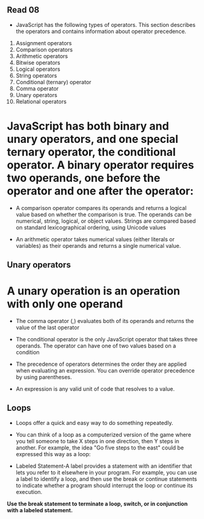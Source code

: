 ## Read 08 ##

- JavaScript has the following types of operators. This section describes the operators and contains information about operator precedence.

1. Assignment operators
2. Comparison operators
3. Arithmetic operators
4. Bitwise operators
5. Logical operators
6. String operators
7. Conditional (ternary) operator
8. Comma operator
9. Unary operators
10. Relational operators

# JavaScript has both binary and unary operators, and one special ternary operator, the conditional operator. A binary operator requires two operands, one before the operator and one after the operator: #

- A comparison operator compares its operands and returns a logical value based on whether the comparison is true. The operands can be numerical, string, logical, or object values. Strings are compared based on standard lexicographical ordering, using Unicode values

- An arithmetic operator takes numerical values (either literals or variables) as their operands and returns a single numerical value.

## Unary operators ##
 
# A unary operation is an operation with only one operand #

- The comma operator (,) evaluates both of its operands and returns the value of the last operator

- The conditional operator is the only JavaScript operator that takes three operands. The operator can have one of two values based on a condition

- The precedence of operators determines the order they are applied when evaluating an expression. You can override operator precedence by using parentheses.

- An expression is any valid unit of code that resolves to a value.

## Loops ##

- Loops offer a quick and easy way to do something repeatedly.

- You can think of a loop as a computerized version of the game where you tell someone to take X steps in one direction, then Y steps in another. For example, the idea "Go five steps to the east" could be expressed this way as a loop:

- Labeled Statement-A label provides a statement with an identifier that lets you refer to it elsewhere in your program. For example, you can use a label to identify a loop, and then use the break or continue statements to indicate whether a program should interrupt the loop or continue its execution.

**Use the break statement to terminate a loop, switch, or in conjunction with a labeled statement.**
